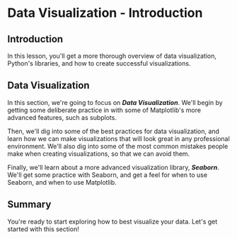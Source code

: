
# Data Visualization - Introduction

## Introduction

In this lesson, you'll get a more thorough overview of data visualization, Python's libraries, and how to create successful visualizations. 


## Data Visualization

In this section, we're going to focus on **_Data Visualization_**. We'll begin by getting some deliberate practice in with some of Matplotlib's more advanced features, such as subplots.

Then, we'll dig into some of the best practices for data visualization, and learn how we can make visualizations that will look great in any professional environment. We'll also dig into some of the most common mistakes people make when creating visualizations, so that we can avoid them. 

Finally, we'll learn about a more advanced visualization library, **_Seaborn_**. We'll get some practice with Seaborn, and get a feel for when to use Seaborn, and when to use Matplotlib. 

## Summary

You're ready to start exploring how to best visualize your data. Let's get started with this section!
